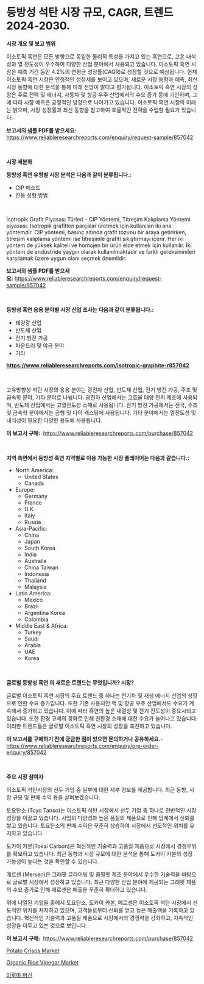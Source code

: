 <p><h1>등방성 석탄 시장 규모, CAGR, 트렌드 2024-2030.</h1></p><p><strong>시장 개요 및 보고 범위</strong></p>
<p><p>이소토픽 흑연은 모든 방향으로 동일한 물리적 특성을 가지고 있는 흑연으로, 고온 내식성과 열 전도성이 우수하여 다양한 산업 분야에서 사용되고 있습니다. 이소토픽 흑연 시장은 예측 기간 동안 4.2%의 연평균 성장률(CAGR)로 성장할 것으로 예상됩니다. 현재 이소토픽 흑연 시장은 안정적인 성장세를 보이고 있으며, 새로운 시장 동향과 예측, 최신 시장 동향에 대한 분석을 통해 미래 전망이 밝다고 평가됩니다. 이소토픽 흑연 시장의 성장은 주로 전력 및 에너지, 자동차 및 항공 우주 산업에서의 수요 증가 등에 기인하며, 그에 따라 시장 예측은 긍정적인 방향으로 나아가고 있습니다. 이소토픽 흑연 시장의 미래는 밝으며, 시장 성장률과 최신 동향을 참고하여 효율적인 전략을 수립할 필요가 있습니다.</p></p>
<p><strong>보고서의 샘플 PDF를 받으세요:</strong> <a href="https://www.reliableresearchreports.com/enquiry/request-sample/857042">https://www.reliableresearchreports.com/enquiry/request-sample/857042</a></p>
<p>&nbsp;</p>
<p><strong>시장 세분화</strong></p>
<p><strong>등방성 흑연 유형별 시장 분석은 다음과 같이 분류됩니다.:</strong></p>
<p><ul><li>CIP 메소드</li><li>진동 성형 방법</li></ul></p>
<p>&nbsp;</p>
<p><p>İsotropik Grafit Piyasası Türleri - CIP Yöntemi, Titreşim Kalıplama Yöntemi piyasası. İsotropik grafitten parçalar üretmek için kullanılan iki ana yöntemdir. CIP yöntemi, basınç altında grafit tozunu bir araya getirirken, titreşim kalıplama yöntemi ise titreşimle grafiti sıkıştırmayı içerir. Her iki yöntem de yüksek kaliteli ve homojen bir ürün elde etmek için kullanılır. İki yöntem de endüstride yaygın olarak kullanılmaktadır ve farklı gereksinimleri karşılamak üzere uygun olanı seçmek önemlidir.</p></p>
<p><strong>보고서의 샘플 PDF를 받으세요:</strong>&nbsp;<a href="https://www.reliableresearchreports.com/enquiry/request-sample/857042">https://www.reliableresearchreports.com/enquiry/request-sample/857042</a></p>
<p>&nbsp;</p>
<p><strong> 등방성 흑연 응용 분야별 시장 산업 조사는 다음과 같이 분류됩니다.:</strong></p>
<p><ul><li>태양광 산업</li><li>반도체 산업</li><li>전기 방전 가공</li><li>파운드리 및 야금 분야</li><li>기타</li></ul></p>
<p><strong><a href="https://www.reliableresearchreports.com/isotropic-graphite-r857042">https://www.reliableresearchreports.com/isotropic-graphite-r857042</a></strong></p>
<p>&nbsp;</p>
<p><p>고유방향성 석탄 시장의 응용 분야는 광전자 산업, 반도체 산업, 전기 방전 가공, 주조 및 금속학 분야, 기타 분야로 나뉩니다. 광전자 산업에서는 고효율 태양 전지 제조에 사용되며, 반도체 산업에서는 고열전도성 소재로 사용됩니다. 전기 방전 가공에서는 전극, 주조 및 금속학 분야에서는 금형 및 다이 캐스팅에 사용됩니다. 기타 분야에서는 열전도성 및 내식성이 필요한 다양한 용도에 사용됩니다.</p></p>
<p><strong>이 보고서 구매:</strong>&nbsp; <a href="https://www.reliableresearchreports.com/purchase/857042">https://www.reliableresearchreports.com/purchase/857042</a></p>
<p>&nbsp;</p>
<p><strong>지역 측면에서 등방성 흑연 지역별로 이용 가능한 시장 플레이어는 다음과 같습니다.:</strong></p>
<p><ul>
    <li>
        North America:
        <ul>
            <li>United States</li>
            <li>Canada</li>
        </ul>
    </li>
    <li>
        Europe:
        <ul>
            <li>Germany</li>
            <li>France</li>
            <li>U.K.</li>
            <li>Italy</li>
            <li>Russia</li>
        </ul>
    </li>
    <li>
        Asia-Pacific:
        <ul>
            <li>China</li>
            <li>Japan</li>
            <li>South Korea</li>
            <li>India</li>
            <li>Australia</li>
            <li>China Taiwan</li>
            <li>Indonesia</li>
            <li>Thailand</li>
            <li>Malaysia</li>
        </ul>
    </li>
    <li>
        Latin America:
        <ul>
            <li>Mexico</li>
            <li>Brazil</li>
            <li>Argentina Korea</li>
            <li>Colombia</li>
        </ul>
    </li>
    <li>
        Middle East & Africa:
        <ul>
            <li>Turkey</li>
            <li>Saudi</li>
            <li>Arabia</li>
            <li>UAE</li>
            <li>Korea</li>
        </ul>
    </li>
    </ul></p>
<p>&nbsp;</p>
<p><strong>글로벌 등방성 흑연 의 새로운 트렌드는 무엇입니까? 시장?</strong></p>
<p><p>글로벌 이소토픽 흑연 시장의 주요 트렌드 중 하나는 전기차 및 재생 에너지 산업의 성장으로 인한 수요 증가입니다. 또한 기존 사용처인 핵 및 항공 우주 산업에서도 수요가 계속해서 증가하고 있습니다. 이에 따라 흑연의 높은 내열성 및 전기 전도성이 중요시되고 있습니다. 또한 환경 규제의 강화로 인해 친환경 소재에 대한 수요가 늘어나고 있습니다. 이러한 트렌드들은 글로벌 이소토픽 흑연 시장의 성장을 촉진하고 있습니다.</p></p>
<p><strong>이 보고서를 구매하기 전에 궁금한 점이 있으면 문의하거나 공유하세요.</strong>- <a href="https://www.reliableresearchreports.com/enquiry/pre-order-enquiry/857042">https://www.reliableresearchreports.com/enquiry/pre-order-enquiry/857042</a></p>
<p>&nbsp;</p>
<p><strong>주요 시장 참여자</strong></p>
<p><p>이소토픽 석탄시장의 선두 기업 중 일부에 대한 세부 정보를 제공합니다. 최근 동향, 시장 규모 및 판매 수익 등을 살펴보겠습니다. </p><p>토요탄소 (Toyo Tanso)는 이소토픽 석탄 시장에서 선두 기업 중 하나로 전반적인 시장 성장을 이끌고 있습니다. 사업의 다양성과 높은 품질의 제품으로 인해 업계에서 신뢰를 쌓고 있습니다. 토요탄소의 판매 수익은 꾸준히 상승하여 시장에서 선도적인 위치를 유지하고 있습니다. </p><p>도카이 카본(Tokai Carbon)은 혁신적인 기술력과 고품질 제품으로 시장에서 경쟁우위를 확보하고 있습니다. 최근 동향과 시장 규모에 대한 분석을 통해 도카이 카본의 성장 가능성이 높다는 것을 확인할 수 있습니다. </p><p>메르센 (Mersen)은 그래핏 글라이팅 및 콤필렛 제조 분야에서 우수한 기술력을 바탕으로 글로벌 시장에서 성장하고 있습니다. 최근 다양한 산업 분야에 제공되는 그래핏 제품의 수요 증가로 인해 메르센은 매출을 꾸준히 확대하고 있습니다. </p><p>위에 나열된 기업들 중에서 토요탄소, 도카이 카본, 메르센은 이소토픽 석탄 시장에서 선도적인 위치를 차지하고 있으며, 고객들로부터 신뢰를 얻고 높은 매출액을 기록하고 있습니다. 혁신적인 기술력과 고품질 제품으로 시장에서의 경쟁력을 강화하고, 지속적인 성장을 이루고 있는 것으로 보입니다.</p></p>
<p><strong>이 보고서 구매:</strong>&nbsp;&nbsp;<a href="https://www.reliableresearchreports.com/purchase/857042">https://www.reliableresearchreports.com/purchase/857042</a></p>
<p><p><a href="https://github.com/lylyparadise/Market-Research-Report-List-2/blob/main/potato-crisps-market.md">Potato Crisps Market</a></p><p><a href="https://github.com/johnbach50/Market-Research-Report-List-2/blob/main/organic-rice-vinegar-market.md">Organic Rice Vinegar Market</a></p><p><a href="https://github.com/vsr06p4p49/Market-Research-Report-List-1/blob/main/305599917024.md">아로마 머신</a></p></p>